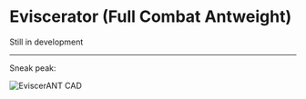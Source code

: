 # Eviscerator (Full Combat Antweight)

Still in development

---

Sneak peak:

![EviscerANT CAD](EviscerANTImages/a1.png)
